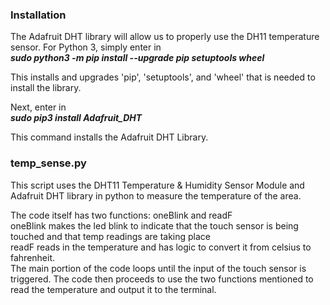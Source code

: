 ### Installation

The Adafruit DHT library will allow us to properly use the DH11 temperature sensor.
For Python 3, simply enter in   
**_sudo python3 -m pip install --upgrade pip setuptools wheel_**

This installs and upgrades 'pip', 'setuptools', and 'wheel' that is needed to install the library.

Next, enter in   
**_sudo pip3 install Adafruit_DHT_**

This command installs the Adafruit DHT Library.

### temp_sense.py

This script uses the DHT11 Temperature & Humidity Sensor Module and Adafruit DHT library in python
to measure the temperature of the area.

The code itself has two functions: oneBlink and readF   
oneBlink makes the led blink to indicate that the touch sensor is being touched and that temp readings are taking place   
readF reads in the temperature and has logic to convert it from celsius to fahrenheit.  
The main portion of the code loops until the input of the touch sensor is triggered. The code then proceeds to use the two functions
mentioned to read the temperature and output it to the terminal.

